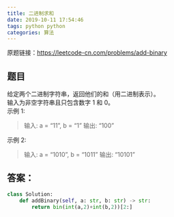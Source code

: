 ```yaml
---
title: 二进制求和
date: 2019-10-11 17:54:46
tags: python python
categories: 算法
---
```


<!--more-->

原题链接：<https://leetcode-cn.com/problems/add-binary>

## 题目

给定两个二进制字符串，返回他们的和（用二进制表示）。  
输入为非空字符串且只包含数字 1 和 0。  
示例 1:

> 输入: a = “11”, b = “1” 输出: “100”

示例 2:

> 输入: a = “1010”, b = “1011” 输出: “10101”

## 答案：

```python
class Solution:
    def addBinary(self, a: str, b: str) -> str:
        return bin(int(a,2)+int(b,2))[2:]
```